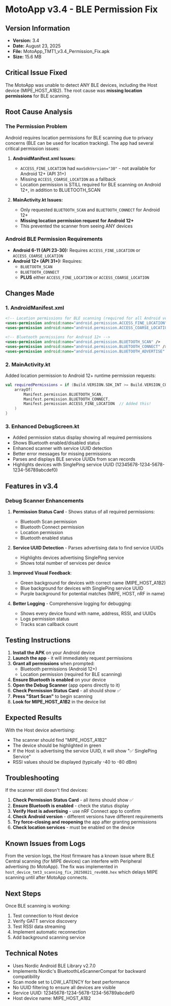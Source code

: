 # MotoApp v3.4 - BLE Permission Fix

## Version Information
- **Version:** 3.4
- **Date:** August 23, 2025
- **File:** MotoApp_TMT1_v3.4_Permission_Fix.apk
- **Size:** 15.6 MB

## Critical Issue Fixed
The MotoApp was unable to detect ANY BLE devices, including the Host device (MIPE_HOST_A1B2). The root cause was **missing location permissions** for BLE scanning.

## Root Cause Analysis

### The Permission Problem
Android requires location permissions for BLE scanning due to privacy concerns (BLE can be used for location tracking). The app had several critical permission issues:

1. **AndroidManifest.xml Issues:**
   - `ACCESS_FINE_LOCATION` had `maxSdkVersion="30"` - not available for Android 12+ (API 31+)
   - Missing `ACCESS_COARSE_LOCATION` as a fallback
   - Location permission is STILL required for BLE scanning on Android 12+, in addition to BLUETOOTH_SCAN

2. **MainActivity.kt Issues:**
   - Only requested `BLUETOOTH_SCAN` and `BLUETOOTH_CONNECT` for Android 12+
   - **Missing location permission request for Android 12+**
   - This prevented the scanner from seeing ANY devices

### Android BLE Permission Requirements
- **Android 6-11 (API 23-30):** Requires `ACCESS_FINE_LOCATION` or `ACCESS_COARSE_LOCATION`
- **Android 12+ (API 31+):** Requires:
  - `BLUETOOTH_SCAN`
  - `BLUETOOTH_CONNECT`
  - **PLUS** either `ACCESS_FINE_LOCATION` or `ACCESS_COARSE_LOCATION`

## Changes Made

### 1. AndroidManifest.xml
```xml
<!-- Location permissions for BLE scanning (required for all Android versions) -->
<uses-permission android:name="android.permission.ACCESS_FINE_LOCATION" />
<uses-permission android:name="android.permission.ACCESS_COARSE_LOCATION" />

<!-- Bluetooth permissions for Android 12+ -->
<uses-permission android:name="android.permission.BLUETOOTH_SCAN" />
<uses-permission android:name="android.permission.BLUETOOTH_CONNECT" />
<uses-permission android:name="android.permission.BLUETOOTH_ADVERTISE" />
```

### 2. MainActivity.kt
Added location permission to Android 12+ runtime permission requests:
```kotlin
val requiredPermissions = if (Build.VERSION.SDK_INT >= Build.VERSION_CODES.S) {
    arrayOf(
        Manifest.permission.BLUETOOTH_SCAN,
        Manifest.permission.BLUETOOTH_CONNECT,
        Manifest.permission.ACCESS_FINE_LOCATION  // Added this!
    )
}
```

### 3. Enhanced DebugScreen.kt
- Added permission status display showing all required permissions
- Shows Bluetooth enabled/disabled status
- Enhanced scanner with service UUID detection
- Better error messages for missing permissions
- Parses and displays BLE service UUIDs from scan records
- Highlights devices with SinglePing service UUID (12345678-1234-5678-1234-56789abcdef0)

## Features in v3.4

### Debug Scanner Enhancements
1. **Permission Status Card** - Shows status of all required permissions:
   - Bluetooth Scan permission
   - Bluetooth Connect permission
   - Location permission
   - Bluetooth enabled status

2. **Service UUID Detection** - Parses advertising data to find service UUIDs
   - Highlights devices advertising SinglePing service
   - Shows total number of services per device

3. **Improved Visual Feedback**:
   - Green background for devices with correct name (MIPE_HOST_A1B2)
   - Blue background for devices with SinglePing service UUID
   - Purple background for potential matches (MIPE, HOST, nRF in name)

4. **Better Logging** - Comprehensive logging for debugging:
   - Shows every device found with name, address, RSSI, and UUIDs
   - Logs permission status
   - Tracks scan callback count

## Testing Instructions

1. **Install the APK** on your Android device
2. **Launch the app** - it will immediately request permissions
3. **Grant all permissions** when prompted:
   - Bluetooth permissions (Android 12+)
   - Location permission (required for BLE scanning)
4. **Ensure Bluetooth is enabled** on your device
5. **Open the Debug Scanner** (app opens directly to it)
6. **Check Permission Status Card** - all should show ✅
7. **Press "Start Scan"** to begin scanning
8. **Look for MIPE_HOST_A1B2** in the device list

## Expected Results

With the Host device advertising:
- The scanner should find "MIPE_HOST_A1B2"
- The device should be highlighted in green
- If the Host is advertising the service UUID, it will show "✅ SinglePing Service"
- RSSI values should be displayed (typically -40 to -80 dBm)

## Troubleshooting

If the scanner still doesn't find devices:
1. **Check Permission Status Card** - all items should show ✅
2. **Ensure Bluetooth is enabled** - check the status display
3. **Verify Host is advertising** - use nRF Connect app to confirm
4. **Check Android version** - different versions have different requirements
5. **Try force-closing and reopening** the app after granting permissions
6. **Check location services** - must be enabled on the device

## Known Issues from Logs

From the version logs, the Host firmware has a known issue where BLE Central scanning (for MIPE devices) can interfere with Peripheral advertising (to MotoApp). The fix was implemented in `host_device_tmt3_scanning_fix_20250821_rev008.hex` which delays MIPE scanning until after MotoApp connects.

## Next Steps

Once BLE scanning is working:
1. Test connection to Host device
2. Verify GATT service discovery
3. Test RSSI data streaming
4. Implement automatic reconnection
5. Add background scanning service

## Technical Notes

- Uses Nordic Android BLE Library v2.7.0
- Implements Nordic's BluetoothLeScannerCompat for backward compatibility
- Scan mode set to LOW_LATENCY for best performance
- No UUID filtering to ensure all devices are visible
- Service UUID: 12345678-1234-5678-1234-56789abcdef0
- Host device name: MIPE_HOST_A1B2
